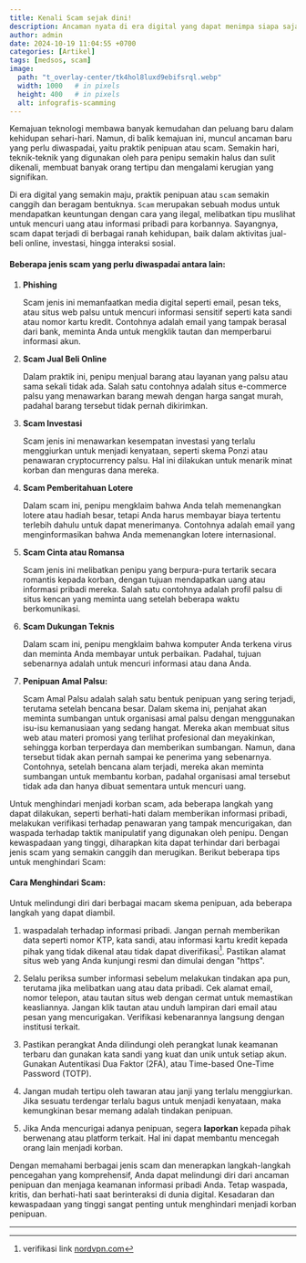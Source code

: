 ```yaml
---
title: Kenali Scam sejak dini!
description: Ancaman nyata di era digital yang dapat menimpa siapa saja. Namun, dengan kewaspadaan, pengetahuan, dan kehati-hatian, Anda dapat mencegah diri Anda menjadi korban.
author: admin
date: 2024-10-19 11:04:55 +0700
categories: [Artikel]
tags: [medsos, scam]
image:
  path: "t_overlay-center/tk4hol8luxd9ebifsrql.webp"
  width: 1000   # in pixels
  height: 400   # in pixels
  alt: infografis-scamming
---
```


Kemajuan teknologi membawa banyak kemudahan dan peluang baru dalam kehidupan sehari-hari. Namun, di balik kemajuan ini, muncul ancaman baru yang perlu diwaspadai, yaitu praktik penipuan atau scam. Semakin hari, teknik-teknik yang digunakan oleh para penipu semakin halus dan sulit dikenali, membuat banyak orang tertipu dan mengalami kerugian yang signifikan. 

Di era digital yang semakin maju, praktik penipuan atau `scam` semakin canggih dan beragam bentuknya. `Scam` merupakan sebuah modus untuk mendapatkan keuntungan dengan cara yang ilegal, melibatkan tipu muslihat untuk mencuri uang atau informasi pribadi para korbannya. Sayangnya, scam dapat terjadi di berbagai ranah kehidupan, baik dalam aktivitas jual-beli online, investasi, hingga interaksi sosial.

#### Beberapa jenis scam yang perlu diwaspadai antara lain:

1. **Phishing**

   Scam jenis ini memanfaatkan media digital seperti email, pesan teks, atau situs web palsu untuk mencuri informasi sensitif seperti kata sandi atau nomor kartu kredit. Contohnya adalah email yang tampak berasal dari bank, meminta Anda untuk mengklik tautan dan memperbarui informasi akun.

2. **Scam Jual Beli Online**

   Dalam praktik ini, penipu menjual barang atau layanan yang palsu atau sama sekali tidak ada. Salah satu contohnya adalah situs e-commerce palsu yang menawarkan barang mewah dengan harga sangat murah, padahal barang tersebut tidak pernah dikirimkan.

3. **Scam Investasi**

   Scam jenis ini menawarkan kesempatan investasi yang terlalu menggiurkan untuk menjadi kenyataan, seperti skema Ponzi atau penawaran cryptocurrency palsu. Hal ini dilakukan untuk menarik minat korban dan menguras dana mereka.

5. **Scam Pemberitahuan Lotere**

   Dalam scam ini, penipu mengklaim bahwa Anda telah memenangkan lotere atau hadiah besar, tetapi Anda harus membayar biaya tertentu terlebih dahulu untuk dapat menerimanya. Contohnya adalah email yang menginformasikan bahwa Anda memenangkan lotere internasional.

6. **Scam Cinta atau Romansa**

   Scam jenis ini melibatkan penipu yang berpura-pura tertarik secara romantis kepada korban, dengan tujuan mendapatkan uang atau informasi pribadi mereka. Salah satu contohnya adalah profil palsu di situs kencan yang meminta uang setelah beberapa waktu berkomunikasi.

7. **Scam Dukungan Teknis**

   Dalam scam ini, penipu mengklaim bahwa komputer Anda terkena virus dan meminta Anda membayar untuk perbaikan. Padahal, tujuan sebenarnya adalah untuk mencuri informasi atau dana Anda.

8. **Penipuan Amal Palsu:** 

   Scam Amal Palsu adalah salah satu bentuk penipuan yang sering terjadi, terutama setelah bencana besar. Dalam skema ini, penjahat akan meminta sumbangan untuk organisasi amal palsu dengan menggunakan isu-isu kemanusiaan yang sedang hangat. Mereka akan membuat situs web atau materi promosi yang terlihat profesional dan meyakinkan, sehingga korban terperdaya dan memberikan sumbangan. Namun, dana tersebut tidak akan pernah sampai ke penerima yang sebenarnya. Contohnya, setelah bencana alam terjadi, mereka akan meminta sumbangan untuk membantu korban, padahal organisasi amal tersebut tidak ada dan hanya dibuat sementara untuk mencuri uang.

Untuk menghindari menjadi korban scam, ada beberapa langkah yang dapat dilakukan, seperti berhati-hati dalam memberikan informasi pribadi, melakukan verifikasi terhadap penawaran yang tampak mencurigakan, dan waspada terhadap taktik manipulatif yang digunakan oleh penipu. Dengan kewaspadaan yang tinggi, diharapkan kita dapat terhindar dari berbagai jenis scam yang semakin canggih dan merugikan. Berikut beberapa tips untuk menghindari Scam:

#### Cara Menghindari Scam: 

Untuk melindungi diri dari berbagai macam skema penipuan, ada beberapa langkah yang dapat diambil. 
1. waspadalah terhadap informasi pribadi. Jangan pernah memberikan data seperti nomor KTP, kata sandi, atau informasi kartu kredit kepada pihak yang tidak dikenal atau tidak dapat diverifikasi[^1]. Pastikan alamat situs web yang Anda kunjungi resmi dan dimulai dengan "https".  

2. Selalu periksa sumber informasi sebelum melakukan tindakan apa pun, terutama jika melibatkan uang atau data pribadi. Cek alamat email, nomor telepon, atau tautan situs web dengan cermat untuk memastikan keasliannya. Jangan klik tautan atau unduh lampiran dari email atau pesan yang mencurigakan. Verifikasi kebenarannya langsung dengan institusi terkait. 

3. Pastikan perangkat Anda dilindungi oleh perangkat lunak keamanan terbaru dan gunakan kata sandi yang kuat dan unik untuk setiap akun. Gunakan Autentikasi Dua Faktor (2FA), atau  Time-based One-Time Password (TOTP).

4. Jangan mudah tertipu oleh tawaran atau janji yang terlalu menggiurkan. Jika sesuatu terdengar terlalu bagus untuk menjadi kenyataan, maka kemungkinan besar memang adalah tindakan penipuan. 

5. Jika Anda mencurigai adanya penipuan, segera **laporkan** kepada pihak berwenang atau platform terkait. Hal ini dapat membantu mencegah orang lain menjadi korban.

Dengan memahami berbagai jenis scam dan menerapkan langkah-langkah pencegahan yang komprehensif, Anda dapat melindungi diri dari ancaman penipuan dan menjaga keamanan informasi pribadi Anda. Tetap waspada, kritis, dan berhati-hati saat berinteraksi di dunia digital. Kesadaran dan kewaspadaan yang tinggi sangat penting untuk menghindari menjadi korban penipuan.

---
[^1]: verifikasi link [nordvpn.com](https://nordvpn.com/id/link-checker/)